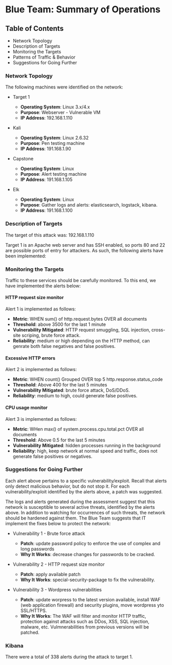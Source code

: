 # Blue Team: Summary of Operations
 
## Table of Contents
- Network Topology
- Description of Targets
- Monitoring the Targets
- Patterns of Traffic & Behavior
- Suggestions for Going Further
 
### Network Topology
 
The following machines were identified on the network:
- Target 1
  - **Operating System**: Linux 3.x/4.x
  - **Purpose**: Webserver - Vulnerable VM
  - **IP Address**: 192.168.1.110
  
- Kali
  - **Operating System**: Linux 2.6.32
  - **Purpose**: Pen testing machine
  - **IP Address**: 191.168.1.90
  
- Capstone
  - **Operating System**: Linux
  - **Purpose**: Alert testing machine
  - **IP Address**: 191.168.1.105
  
- Elk
  - **Operating System**: Linux
  - **Purpose**: Gather logs and alerts: elasticsearch, logstack, kibana.
  - **IP Address**: 191.168.1.100
  
 
### Description of Targets
 
The target of this attack was: 192.168.1.110
 
Target 1 is an Apache web server and has SSH enabled, so ports 80 and 22 are possible ports of entry for attackers. As such, the following alerts have been implemented:
 
### Monitoring the Targets
 
Traffic to these services should be carefully monitored. To this end, we have implemented the alerts below:
 
#### HTTP request size monitor
Alert 1 is implemented as follows:
  - **Metric**:  WHEN sum() of http.request.bytes OVER all documents
  - **Threshold**: above 3500 for the last 1 minute
  - **Vulnerability Mitigated**: HTTP request smuggling, SQL injection, cross-site scriping, brute force attack.
  - **Reliability**: medium or high depending on the HTTP method, can genrate both false negatives and false positives.
  
#### Excessive HTTP errors
Alert 2 is implemented as follows:
  - **Metric**: WHEN count() Grouped OVER top 5 http.response.status_code
  - **Threshold**: Above 400 for the last 5 minutes
  - **Vulnerability Mitigated**: brute force attack, DoS/DDoS.
  - **Reliability**: medium to high, could generate false positives.
  
#### CPU usage monitor
Alert 3 is implemented as follows:
  - **Metric**: WHen max() of system.process.cpu.total.pct OVER all documents
  - **Threshold**: Above 0.5 for the last 5 minutes
  - **Vulnerability Mitigated**: hidden processes running in the background
  - **Reliability**: high, keep network at normal speed and traffic, does not generate false positives or negatives. 
 
### Suggestions for Going Further
 
Each alert above pertains to a specific vulnerability/exploit. Recall that alerts only detect malicious behavior, but do not stop it. For each vulnerability/exploit identified by the alerts above, a patch was suggested.

The logs and alerts generated during the assessment suggest that this network is susceptible to several active threats, identified by the alerts above. In addition to watching for occurrences of such threats, the network should be hardened against them. The Blue Team suggests that IT implement the fixes below to protect the network:

- Vulnerability 1 - Brute force attack
  - **Patch**:  update password policy to enforce the use of complex and long passwords
  - **Why It Works**: decrease changes for passwords to be cracked.
  
- Vulnerability 2 - HTTP request size monitor
  - **Patch**: apply available patch
  - **Why It Works**: special-security-package to fix the vulnerability.
  
- Vulnerability 3 - Wordpress vulnerabilities
  - **Patch**: update worpress to the latest version available, install WAF (web application firewall) and security plugins, move wordpress yto SSL/HTTPS.
  - **Why It Works**: The WAF will filter and monitor HTTP traffic, protection against attacks such as DDos, XSS, SQL injection, malware, etc. Vulmnerabilities from previous versions will be patched. 
  
### Kibana 
There were a total of 338 alerts during the attack to target 1.


